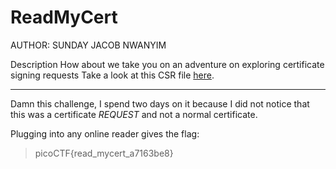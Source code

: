 # ReadMyCert

AUTHOR: SUNDAY JACOB NWANYIM

Description
How about we take you on an adventure on exploring certificate signing requests
Take a look at this CSR file [here](https://github.com/LeonGurin/picoCTF-2023/blob/main/Cryptography/ReadMyCert/readmycert.csr).

___

Damn this challenge, I spend two days on it because I did not notice that this was a certificate *REQUEST* and not a normal certificate.

Plugging into any online reader gives the flag:

> picoCTF{read_mycert_a7163be8}
